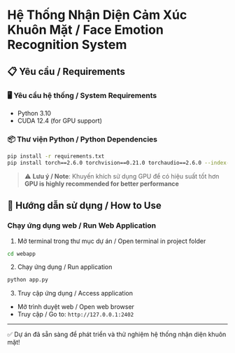 # Hệ Thống Nhận Diện Cảm Xúc Khuôn Mặt / Face Emotion Recognition System

## 📋 Yêu cầu / Requirements

### 🖥️ Yêu cầu hệ thống / System Requirements
- Python 3.10
- CUDA 12.4 (for GPU support)

### 📦 Thư viện Python / Python Dependencies
```bash
pip install -r requirements.txt
pip install torch==2.6.0 torchvision==0.21.0 torchaudio==2.6.0 --index-url https://download.pytorch.org/whl/cu124 (Nếu muốn dùng GPU)
```

> ⚠️ **Lưu ý / Note**: Khuyến khích sử dụng GPU để có hiệu suất tốt hơn  
> **GPU is highly recommended for better performance**

## 🚀 Hướng dẫn sử dụng / How to Use

### Chạy ứng dụng web / Run Web Application
1. Mở terminal trong thư mục dự án / Open terminal in project folder
```bash
cd webapp
```

2. Chạy ứng dụng / Run application
```bash
python app.py
```

3. Truy cập ứng dụng / Access application
- Mở trình duyệt web / Open web browser
- Truy cập / Go to: `http://127.0.0.1:2402`

---

✅ Dự án đã sẵn sàng để phát triển và thử nghiệm hệ thống nhận diện khuôn mặt!
